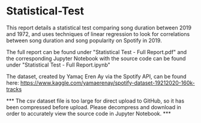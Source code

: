 # Statistical-Test
This report details a statistical test comparing song duration between 2019 and 1972, and uses techniques of linear regression to look for correlations between song duration and song popularity on Spotify in 2019.

The full report can be found under "Statistical Test - Full Report.pdf" and the corresponding Jupyter Notebook with the source code can be found under "Statistical Test - Full Report.ipynb"

The dataset, created by Yamaç Eren Ay via the Spotify API, can be found here: https://www.kaggle.com/yamaerenay/spotify-dataset-19212020-160k-tracks

*** The csv dataset file is too large for direct upload to GitHub, so it has been compressed before upload. Please decompress and download in order to accurately view the source code in Jupyter Notebook. *** 
